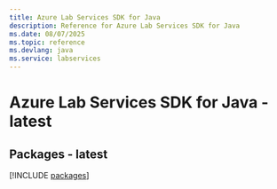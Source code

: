 ```yaml
---
title: Azure Lab Services SDK for Java
description: Reference for Azure Lab Services SDK for Java
ms.date: 08/07/2025
ms.topic: reference
ms.devlang: java
ms.service: labservices
---
```

# Azure Lab Services SDK for Java - latest
## Packages - latest
[!INCLUDE [packages](lab-services-index.md)]